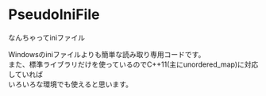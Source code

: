 # PseudoIniFile
なんちゃってiniファイル

Windowsのiniファイルよりも簡単な読み取り専用コードです。  
また、標準ライブラリだけを使っているのでC++11(主にunordered_map)に対応していれば  
いろいろな環境でも使えると思います。  
